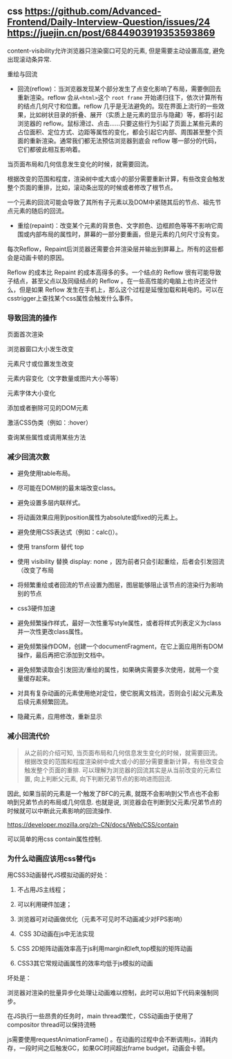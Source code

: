 ## css https://github.com/Advanced-Frontend/Daily-Interview-Question/issues/24 https://juejin.cn/post/6844903919353593869

content-visibility允许浏览器只渲染窗口可见的元素, 但是需要主动设置高度, 避免出现滚动条异常.

重绘与回流

- 回流(reflow)：当浏览器发现某个部分发生了点变化影响了布局，需要倒回去重新渲染。reflow 会从`<html>`这个 `root frame` 开始递归往下，依次计算所有的结点几何尺寸和位置。reflow 几乎是无法避免的。现在界面上流行的一些效果，比如树状目录的折叠、展开（实质上是元素的显示与隐藏）等，都将引起浏览器的 reflow。鼠标滑过、点击……只要这些行为引起了页面上某些元素的占位面积、定位方式、边距等属性的变化，都会引起它内部、周围甚至整个页面的重新渲染。通常我们都无法预估浏览器到底会 reflow 哪一部分的代码，它们都彼此相互影响着。

  

当页面布局和几何信息发生变化的时候，就需要回流。

根据改变的范围和程度，渲染树中或大或小的部分需要重新计算，有些改变会触发整个页面的重排，比如，滚动条出现的时候或者修改了根节点。

一个元素的回流可能会导致了其所有子元素以及DOM中紧随其后的节点、祖先节点元素的随后的回流。

  
  

- 重绘(repaint)：改变某个元素的背景色、文字颜色、边框颜色等等不影响它周围或内部布局的属性时，屏幕的一部分要重画，但是元素的几何尺寸没有变。

  

每次Reflow，Repaint后浏览器还需要合并渲染层并输出到屏幕上。所有的这些都会是动画卡顿的原因。

Reflow 的成本比 Repaint 的成本高得多的多。一个结点的 Reflow 很有可能导致子结点，甚至父点以及同级结点的 Reflow 。在一些高性能的电脑上也许还没什么，但是如果 Reflow 发生在手机上，那么这个过程是延慢加载和耗电的。可以在csstrigger上查找某个css属性会触发什么事件。

  
  

### 导致回流的操作

页面首次渲染

浏览器窗口大小发生改变

元素尺寸或位置发生改变

元素内容变化（文字数量或图片大小等等）

元素字体大小变化

添加或者删除可见的DOM元素

激活CSS伪类（例如：:hover）

查询某些属性或调用某些方法

  
  

### 减少回流次数

* 避免使用table布局。

* 尽可能在DOM树的最末端改变class。

* 避免设置多层内联样式。

* 将动画效果应用到position属性为absolute或fixed的元素上。

* 避免使用CSS表达式（例如：calc()）。

* 使用 transform 替代 top

* 使用 visibility 替换 display: none ，因为前者只会引起重绘，后者会引发回流（改变了布局

* 将频繁重绘或者回流的节点设置为图层，图层能够阻止该节点的渲染行为影响别的节点

* css3硬件加速

  

* 避免频繁操作样式，最好一次性重写style属性，或者将样式列表定义为class并一次性更改class属性。

* 避免频繁操作DOM，创建一个documentFragment，在它上面应用所有DOM操作，最后再把它添加到文档中。

* 避免频繁读取会引发回流/重绘的属性，如果确实需要多次使用，就用一个变量缓存起来。

* 对具有复杂动画的元素使用绝对定位，使它脱离文档流，否则会引起父元素及后续元素频繁回流。

* 隐藏元素，应用修改，重新显示

  

### 减小回流代价

> 从之前的介绍可知, 当页面布局和几何信息发生变化的时候，就需要回流。根据改变的范围和程度渲染树中或大或小的部分需要重新计算，有些改变会触发整个页面的重排. 可以理解为浏览器的回流其实是从当前改变的元素位置, 向上判断父元素, 向下判断兄弟节点的影响进而回流.

因此, 如果当前的元素是一个触发了BFC的元素, 就既不会影响到父节点也不会影响到兄弟节点的布局或几何信息. 也就是说, 浏览器会在判断到父元素/兄弟节点的时候就可以中断此元素影响的回流操作.

  

https://developer.mozilla.org/zh-CN/docs/Web/CSS/contain

可以简单的用css contain属性控制.

  
  

### 为什么动画应该用css替代js

用CSS3动画替代JS模拟动画的好处：

1. 不占用JS主线程；

2. 可以利用硬件加速；

3. 浏览器可对动画做优化（元素不可见时不动画减少对FPS影响）

1.  CSS 3D动画在js中无法实现

2. CSS 2D矩阵动画效率高于js利用margin和left,top模拟的矩阵动画

3. CSS3其它常规动画属性的效率均低于js模拟的动画

坏处是：

浏览器对渲染的批量异步化处理让动画难以控制，此时可以用如下代码来强制同步。

  

在JS执行一些昂贵的任务时，main thread繁忙，CSS动画由于使用了compositor thread可以保持流畅

js需要使用requestAnimationFrame() 。在动画的过程中会不断调用js，消耗内存，一段时间之后触发GC，如果GC时间超出frame budget，动画会卡顿。